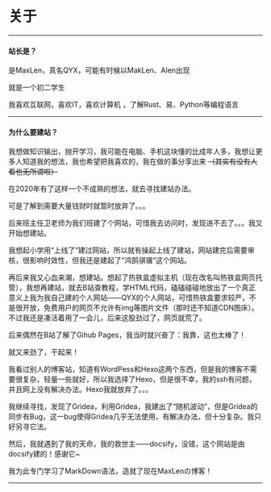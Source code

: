 # 关于

***

#### 站长是？

是MaxLen，真名QYX，可能有时候以MakLen、Alen出现

就是一个初二学生

我喜欢互联网，喜欢IT，喜欢计算机 ，了解Rust、易、Python等编程语言   

***

#### 为什么要建站？  

我想做知识输出，抛开学习，我可能在电脑、手机这块懂的比成年人多，我想让更多人知道我的想法，我也希望把我喜欢的，我在做的事分享出来  ~~（其实有没有人看也无所谓啦）~~

在2020年有了这样一个不成熟的想法，就去寻找建站办法。  

可是了解到需要大量钱财时就暂时放弃了。。。   

后来班主任卫老师为我们班建了个网站，可惜我去访问时，发现进不去了。。。我又开始想建站。  

我想起小学用“上线了”建过网站，所以就有操起上线了建站，网站建完后需要审核，很影响时效性，但我还是建起了“鸿鹄骐骥”这个网站。  

再后来我又心血来潮，想建站。想起了热铁盒虚拟主机（现在改名叫热铁盒网页托管），我想再建站，就去B站查教程，学HTML代码，磕磕碰碰地放出了一个真正意义上我为我自己建的个人网站——QYX的个人网站，可惜热铁盒要求较严，不是很开放，免费用户的网页不允许有img等图片文件（那时还不知道CDN图床）。不过我还是凑活着用了一会儿，后来这股劲过了，网页就荒了。  

后来偶然在B站了解了Gihub Pages，我当时就兴奋了：我靠，这也太棒了！  

就又来劲了，干起来！  

我看过别人的博客站，知道有WordPess和Hexo这两个东西，但是我的博客不需要很复杂，轻量一些就好，所以我选择了Hexo，但是很不幸，我的ssh有问题，并且网上没有解决办法。Hexo我就放弃了。。。  

我继续寻找，发现了Gridea，利用Gridea，我建出了“随机波动”，但是Gridea的同步有Bug，这一bug使得Gridea几乎无法使用，有解决办法，但十分复杂。我只好另寻它法。  

然后，我就遇到了我的天命，我的救世主——docsify，没错，这个网站是由docsify建的！感谢它~  

我为此专门学习了MarkDown语法，造就了现在MaxLenの博客！

***





